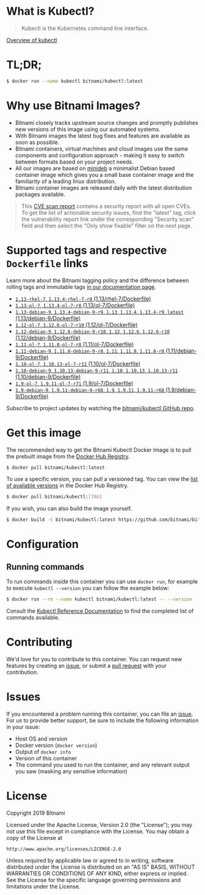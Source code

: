 
# What is Kubectl?

> Kubectl is the Kubernetes command line interface.

[Overview of kubectl](https://kubernetes.io/docs/reference/kubectl/overview/)

# TL;DR;

```bash
$ docker run --name kubectl bitnami/kubectl:latest
```

# Why use Bitnami Images?

* Bitnami closely tracks upstream source changes and promptly publishes new versions of this image using our automated systems.
* With Bitnami images the latest bug fixes and features are available as soon as possible.
* Bitnami containers, virtual machines and cloud images use the same components and configuration approach - making it easy to switch between formats based on your project needs.
* All our images are based on [minideb](https://github.com/bitnami/minideb) a minimalist Debian based container image which gives you a small base container image and the familiarity of a leading linux distribution.
* Bitnami container images are released daily with the latest distribution packages available.


> This [CVE scan report](https://quay.io/repository/bitnami/kubectl?tab=tags) contains a security report with all open CVEs. To get the list of actionable security issues, find the "latest" tag, click the vulnerability report link under the corresponding "Security scan" field and then select the "Only show fixable" filter on the next page.

# Supported tags and respective `Dockerfile` links

Learn more about the Bitnami tagging policy and the difference between rolling tags and immutable tags [in our documentation page](https://docs.bitnami.com/containers/how-to/understand-rolling-tags-containers/).


* [`1.13-rhel-7`, `1.13.4-rhel-7-r8` (1.13/rhel-7/Dockerfile)](https://github.com/bitnami/bitnami-docker-kubectl/blob/1.13.4-rhel-7-r8/1.13/rhel-7/Dockerfile)
* [`1.13-ol-7`, `1.13.4-ol-7-r8` (1.13/ol-7/Dockerfile)](https://github.com/bitnami/bitnami-docker-kubectl/blob/1.13.4-ol-7-r8/1.13/ol-7/Dockerfile)
* [`1.13-debian-9`, `1.13.4-debian-9-r9`, `1.13`, `1.13.4`, `1.13.4-r9`, `latest` (1.13/debian-9/Dockerfile)](https://github.com/bitnami/bitnami-docker-kubectl/blob/1.13.4-debian-9-r9/1.13/debian-9/Dockerfile)
* [`1.12-ol-7`, `1.12.6-ol-7-r10` (1.12/ol-7/Dockerfile)](https://github.com/bitnami/bitnami-docker-kubectl/blob/1.12.6-ol-7-r10/1.12/ol-7/Dockerfile)
* [`1.12-debian-9`, `1.12.6-debian-9-r10`, `1.12`, `1.12.6`, `1.12.6-r10` (1.12/debian-9/Dockerfile)](https://github.com/bitnami/bitnami-docker-kubectl/blob/1.12.6-debian-9-r10/1.12/debian-9/Dockerfile)
* [`1.11-ol-7`, `1.11.8-ol-7-r8` (1.11/ol-7/Dockerfile)](https://github.com/bitnami/bitnami-docker-kubectl/blob/1.11.8-ol-7-r8/1.11/ol-7/Dockerfile)
* [`1.11-debian-9`, `1.11.8-debian-9-r8`, `1.11`, `1.11.8`, `1.11.8-r8` (1.11/debian-9/Dockerfile)](https://github.com/bitnami/bitnami-docker-kubectl/blob/1.11.8-debian-9-r8/1.11/debian-9/Dockerfile)
* [`1.10-ol-7`, `1.10.13-ol-7-r11` (1.10/ol-7/Dockerfile)](https://github.com/bitnami/bitnami-docker-kubectl/blob/1.10.13-ol-7-r11/1.10/ol-7/Dockerfile)
* [`1.10-debian-9`, `1.10.13-debian-9-r11`, `1.10`, `1.10.13`, `1.10.13-r11` (1.10/debian-9/Dockerfile)](https://github.com/bitnami/bitnami-docker-kubectl/blob/1.10.13-debian-9-r11/1.10/debian-9/Dockerfile)
* [`1.9-ol-7`, `1.9.11-ol-7-r71` (1.9/ol-7/Dockerfile)](https://github.com/bitnami/bitnami-docker-kubectl/blob/1.9.11-ol-7-r71/1.9/ol-7/Dockerfile)
* [`1.9-debian-9`, `1.9.11-debian-9-r68`, `1.9`, `1.9.11`, `1.9.11-r68` (1.9/debian-9/Dockerfile)](https://github.com/bitnami/bitnami-docker-kubectl/blob/1.9.11-debian-9-r68/1.9/debian-9/Dockerfile)

Subscribe to project updates by watching the [bitnami/kubectl GitHub repo](https://github.com/bitnami/bitnami-docker-kubectl).

# Get this image

The recommended way to get the Bitnami Kubectl Docker Image is to pull the prebuilt image from the [Docker Hub Registry](https://hub.docker.com/r/bitnami/kubectl).

```bash
$ docker pull bitnami/kubectl:latest
```

To use a specific version, you can pull a versioned tag. You can view the [list of available versions](https://hub.docker.com/r/bitnami/kubectl/tags/) in the Docker Hub Registry.

```bash
$ docker pull bitnami/kubectl:[TAG]
```

If you wish, you can also build the image yourself.

```bash
$ docker build -t bitnami/kubectl:latest https://github.com/bitnami/bitnami-docker-kubectl.git
```

# Configuration

## Running commands

To run commands inside this container you can use `docker run`, for example to execute `kubectl --version` you can follow the example below:

```bash
$ docker run --rm --name kubectl bitnami/kubectl:latest -- --version
```

Consult the [Kubectl Reference Documentation](https://kubernetes.io/docs/reference/generated/kubectl/kubectl-commands) to find the completed list of commands available.

# Contributing

We'd love for you to contribute to this container. You can request new features by creating an [issue](https://github.com/bitnami/bitnami-docker-kubectl/issues), or submit a [pull request](https://github.com/bitnami/bitnami-docker-kubectl/pulls) with your contribution.

# Issues

If you encountered a problem running this container, you can file an [issue](https://github.com/bitnami/bitnami-docker-kubectl/issues). For us to provide better support, be sure to include the following information in your issue:

- Host OS and version
- Docker version (`docker version`)
- Output of `docker info`
- Version of this container
- The command you used to run the container, and any relevant output you saw (masking any sensitive information)

# License

Copyright 2019 Bitnami

Licensed under the Apache License, Version 2.0 (the "License");
you may not use this file except in compliance with the License.
You may obtain a copy of the License at

    http://www.apache.org/licenses/LICENSE-2.0

Unless required by applicable law or agreed to in writing, software
distributed under the License is distributed on an "AS IS" BASIS,
WITHOUT WARRANTIES OR CONDITIONS OF ANY KIND, either express or implied.
See the License for the specific language governing permissions and
limitations under the License.
